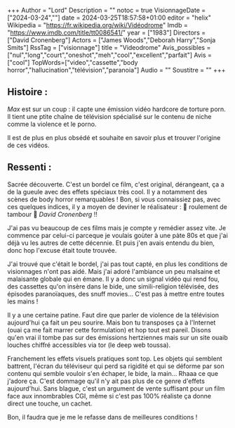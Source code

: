 +++
Author = "Lord"
Description = ""
notoc = true
VisionnageDate = ["2024-03-24",""]
date = 2024-03-25T18:57:58+01:00
editor = "helix"
Wikipedia = "https://fr.wikipedia.org/wiki/Vidéodrome"
Imdb = "https://www.imdb.com/title/tt0086541/"
year = ["1983"]
Directors = ["David Cronenberg"]
Actors = ["James Woods","Deborah Harry","Sonja Smits"]
RssTag = ["visionnage"]
title = "Videodrome"
Avis_possibles = ["nul","long","court","oneshot","meh","cool","excellent","parfait"]
Avis = ["cool"] 
TopWords=["video","cassette","body horror","hallucination","télévision","paranoia"]
Audio = ""
Soustitre = ""
+++
## Histoire : 
*Max* est sur un coup : il capte une émission vidéo hardcore de torture porn.
Il tient une ptite chaîne de télévision spécialisé sur le contenu de niche comme la violence et le porno.

Il est de plus en plus obsédé et souhaite en savoir plus et trouver l'origine de ces vidéos.

## Ressenti :
Sacrée découverte.
C'est un bordel ce film, c'est original, dérangeant, ça a de la gueule avec des effets spéciaux très cool.
Il y a notamment des scènes de body horror remarquables !
Bon, si vous connaissiez pas, avec ces quelques indices, il y a moyen de deviner le réalisateur : 🥁 roulement de tambour 🥁 *David Cronenberg* !!

J'ai pas vu beaucoup de ces films mais je compte y remédier assez vite.
Je commence par celui-ci parceque je voulais goùter à une pàte 80s et que j'ai déjà vu les autres de cette décennie.
Et puis j'en avais entendu du bien, donc hop l'excuse était toute trouvée.

J'ai trouvé que c'était le bordel, j'ai pas tout capté, en plus les conditions de visionnages n'ont pas aidé.
Mais j'ai adoré l'ambiance un peu malsaine et malaisante globale qui en émane.
Il y a donc un signal vidéo qui rend fou, des cassettes qu'on insère dans le bide, une simili-religion télévisée, des épisodes paranoïaques, des snuff movies…
C'est pas à mettre entre toutes les mains !

Il y a une certaine patine.
Faut dire que parler de violence de la télévision aujourd'hui ça fait un peu sourire.
Mais bon tu transposes ça à l'Internet (ouai ça me fait marrer cette formulation) et hop tout est pareil.
Disons qu'en vrai il tombe pas sur des émissions hertziennes mais sur un site ouaib louches chiffré accessibles via tor (le deep web toussa).

Franchement les effets visuels pratiques sont top.
Les objets qui semblent battrent, l'écran du téléviseur qui perd sa rigidité et qui se déforme par son contenu qui semble vouloir s'en échaper, le bide, la main…
Rhaaa ce que j'adore ça.
C'est dommage qu'il n'y ait pas plus de ce genre d'effets aujourd'hui.
Sans blague, c'est un argument de vente suffisant pour un film face aux innombrables CGI, même si c'est pas 100% réaliste ça donne direct une touche, un cachet.

Bon, il faudra que je me le refasse dans de meilleures conditions !
